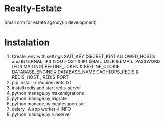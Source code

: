 # Realty-Estate
Small crm for estate agency(in development)
# Instalation
1. Create .env with settings
SAIT_KEY (SECRET_KEY)
ALLOWED_HOSTS and INTERNAL_IPS (YOU HOST & IP)
EMAIL_USER & EMAIL_PASSWORD (FOR MAILING)
BEELINE_TOKEN & BEELINE_COOKIE
DATABASE_ENGINE & DATABASE_NAME
CACHEOPS_REDIS & REDIS_HOST , REDIS_PORT
2. pip install -r requirements.txt
3. install redis and start redis-server
4. python manage.py makemigrations
5. python manage.py migrate
6. python manage.py createsuperuser
7. celery -A app worker -l INFO
8. python manage.py runserver
